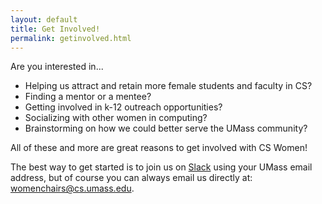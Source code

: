 ```yaml
---
layout: default
title: Get Involved!
permalink: getinvolved.html
---
```


Are you interested in...

 - Helping us attract and retain more female students and faculty in CS?
 - Finding a mentor or a mentee? 
 - Getting involved in k-12 outreach opportunities? 
 - Socializing with other women in computing? 
 - Brainstorming on how we could better serve the UMass community? 

All of these and more are great reasons to get involved with CS Women! 

The best way to get started is to join us on [Slack](http://cswomen.slack.com) using your UMass email address, but of course you can always email us directly at: womenchairs@cs.umass.edu.
